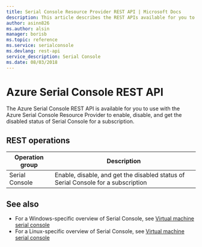 ```yaml
---
title: Serial Console Resource Provider REST API | Microsoft Docs
description: This article describes the REST APIs available for you to use with the Azure Serial Console Resource Provider to enable, disable, and get the disabled status of Serial Console for a subscription.
author: asinn826
ms.author: alsin
manager: borisb
ms.topic: reference
ms.service: serialconsole
ms.devlang: rest-api
service_description: Serial Console
ms.date: 08/03/2018
---
```


# Azure Serial Console REST API
The Azure Serial Console REST API is available for you to use with the Azure Serial Console Resource Provider to enable, disable, and get the disabled status of Serial Console for a subscription.


## REST operations

| Operation group | Description |
|---|---|
| Serial Console | Enable, disable, and get the disabled status of Serial Console for a subscription |


## See also
- For a Windows-specific overview of Serial Console, see [Virtual machine serial console](/azure/virtual-machines/windows/serial-console)
- For a Linux-specific overview of Serial Console, see [Virtual machine serial console](/azure/virtual-machines/linux/serial-console)